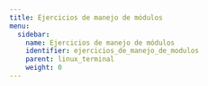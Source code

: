 ```yaml
---
title: Ejercicios de manejo de módulos
menu:
  sidebar:
    name: Ejercicios de manejo de módulos
    identifier: ejercicios_de_manejo_de_modulos
    parent: linux_terminal
    weight: 0
---
```

